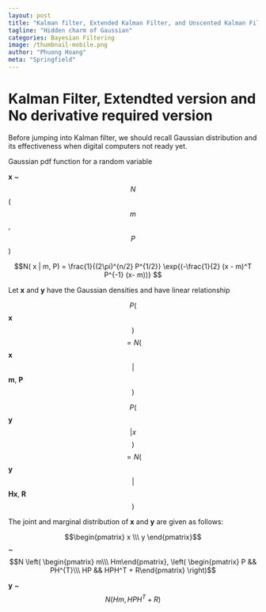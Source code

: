 ```yaml
---
layout: post
title: "Kalman filter, Extended Kalman Filter, and Unscented Kalman Filter"
tagline: "Hidden charm of Gaussian"
categories: Bayesian Filtering
image: /thumbnail-mobile.png
author: "Phuong Hoang"
meta: "Springfield"
---
```


# Kalman Filter, Extendted version and No derivative required version
Before jumping into Kalman filter, we should recall Gaussian distribution and its effectiveness when digital computers not ready yet.

Gaussian pdf function for a random variable

**x** ~ $$ N $$ ( $$ m $$, $$P$$)

$$N( x | m, P) = \frac{1}{(2\pi)^{n/2} P^{1/2}} \exp{(-\frac{1}{2} (x - m)^T P^{-1} (x- m))} $$

Let **x** and **y** have the Gaussian densities and have linear relationship

$$ P($$ **x** $$) $$  $$ = N($$ **x** $$|$$ **m**, **P** $$)$$

$$ P($$ **y** $$|x $$ $$) $$  $$ = N($$ **y** $$|$$ **Hx**, **R** $$)$$


The joint and marginal distribution of **x** and **y** are given as follows:

$$\begin{pmatrix} x \\\ y \end{pmatrix}$$  ~  $$N \left( \begin{pmatrix} m\\\ Hm\end{pmatrix}, \left( \begin{pmatrix} P && PH^{T}\\\ HP && HPH^T + R\end{pmatrix}  \right)$$

**y** ~ $$N(Hm, HPH^T + R) $$
